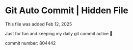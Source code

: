 # Git Auto Commit | Hidden File

This file was added Feb 12, 2025

Just for fun and keeping my daily git commit active 🤪

commit number: 804442
